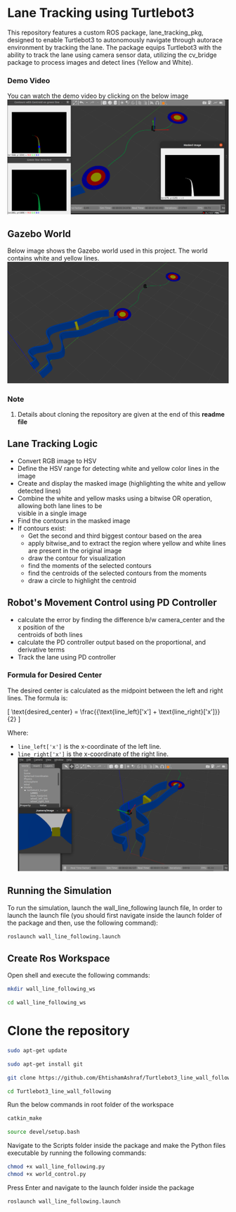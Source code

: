 # Lane Tracking using Turtlebot3
This repository features a custom ROS package, lane_tracking_pkg, designed to enable Turtlebot3 to autonomously navigate through autorace environment by tracking the lane. The package equips Turtlebot3 with the ability to track the lane using camera sensor data, utilizing the cv_bridge package to process images and detect lines (Yellow and White).

### Demo Video
You can watch the demo video by clicking on the below image
[![Watch the video](https://github.com/EhtishamAshraf/Turtlebot3_line_wall_following/blob/main/src/follower_robot_pkg/Images/2.png)](https://www.youtube.com/watch?v=d6_b9ii4WU4&t=2s)

## Gazebo World
Below image shows the Gazebo world used in this project. The world contains white and yellow lines.
![Gazebo World](https://github.com/EhtishamAshraf/Turtlebot3_line_wall_following/blob/main/src/follower_robot_pkg/Images/1.png)

### Note 
1.  Details about cloning the repository are given at the end of this **readme file**

## Lane Tracking Logic
  - Convert RGB image to HSV
  - Define the HSV range for detecting white and yellow color lines in the image
  - Create and display the masked image (highlighting the white and yellow detected lines)
  - Combine the white and yellow masks using a bitwise OR operation, allowing both lane lines to be   
    visible in a single image
  - Find the contours in the masked image
  - If contours exist:
      - Get the second and third biggest contour based on the area
      - apply bitwise_and to extract the region where yellow and white lines are present in the 
        original image
      - draw the contour for visualization
      - find the moments of the selected contours
      - find the centroids of the selected contours from the moments
      - draw a circle to highlight the centroid
        
## Robot's Movement Control using PD Controller
  - calculate the error by finding the difference b/w camera_center and the x position of the   
    centroids of both lines
  - calculate the PD controller output based on the proportional, and derivative terms
  - Track the lane using PD controller
### Formula for Desired Center

The desired center is calculated as the midpoint between the left and right lines. The formula is:

\[
\text{desired\_center} = \frac{{\text{line\_left}['x'] + \text{line\_right}['x']}}{2}
\]

Where:
- `line_left['x']` is the x-coordinate of the left line.
- `line_right['x']` is the x-coordinate of the right line.
![Wall Following](https://github.com/EhtishamAshraf/Turtlebot3_line_wall_following/blob/main/src/follower_robot_pkg/Images/3.png)

## Running the Simulation
To run the simulation, launch the wall_line_following launch file, In order to launch the launch file (you should first navigate inside the launch folder of the package and then, use the following command): 
```bash
roslaunch wall_line_following.launch
```

## Create Ros Workspace
Open shell and execute the following commands:
```bash
mkdir wall_line_following_ws
```
```bash
cd wall_line_following_ws
```
# Clone the repository
```bash
sudo apt-get update
```
```bash
sudo apt-get install git
```
```bash
git clone https://github.com/EhtishamAshraf/Turtlebot3_line_wall_following.git
```
```bash
cd Turtlebot3_line_wall_following
```
Run the below commands in root folder of the workspace
```bash
catkin_make 
```
```bash
source devel/setup.bash 
```
Navigate to the Scripts folder inside the package and make the Python files executable by running the following commands:
```bash
chmod +x wall_line_following.py
chmod +x world_control.py
```

Press Enter and navigate to the launch folder inside the package
```bash
roslaunch wall_line_following.launch
```
